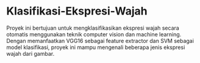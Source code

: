 # Klasifikasi-Ekspresi-Wajah
Proyek ini bertujuan untuk mengklasifikasikan ekspresi wajah secara otomatis menggunakan teknik computer vision dan machine learning. Dengan memanfaatkan VGG16 sebagai feature extractor dan SVM sebagai model klasifikasi, proyek ini mampu mengenali beberapa jenis ekspresi wajah dari gambar.
